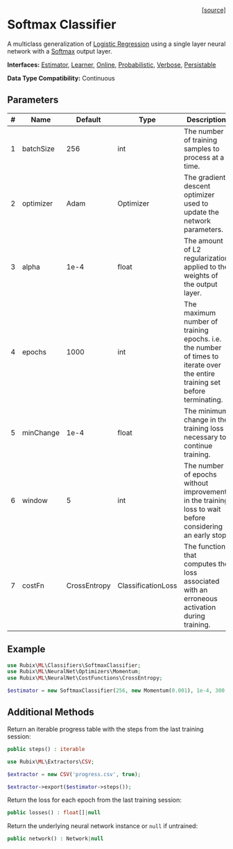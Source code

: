<span style="float:right;"><a href="https://github.com/RubixML/ML/blob/master/src/Classifiers/SoftmaxClassifier.php">[source]</a></span>

# Softmax Classifier
A multiclass generalization of [Logistic Regression](logistic-regression.md) using a single layer neural network with a [Softmax](../neural-network/activation-functions/softmax.md) output layer.

**Interfaces:** [Estimator](../estimator.md), [Learner](../learner.md), [Online](../online.md), [Probabilistic](../probabilistic.md), [Verbose](../verbose.md), [Persistable](../persistable.md)

**Data Type Compatibility:** Continuous

## Parameters
| # | Name | Default | Type | Description |
|---|---|---|---|---|
| 1 | batchSize | 256 | int | The number of training samples to process at a time. |
| 2 | optimizer | Adam | Optimizer | The gradient descent optimizer used to update the network parameters. |
| 3 | alpha | 1e-4 | float | The amount of L2 regularization applied to the weights of the output layer. |
| 4 | epochs | 1000 | int | The maximum number of training epochs. i.e. the number of times to iterate over the entire training set before terminating. |
| 5 | minChange | 1e-4 | float | The minimum change in the training loss necessary to continue training. |
| 6 | window | 5 | int | The number of epochs without improvement in the training loss to wait before considering an early stop. |
| 7 | costFn | CrossEntropy | ClassificationLoss | The function that computes the loss associated with an erroneous activation during training. |

## Example
```php
use Rubix\ML\Classifiers\SoftmaxClassifier;
use Rubix\ML\NeuralNet\Optimizers\Momentum;
use Rubix\ML\NeuralNet\CostFunctions\CrossEntropy;

$estimator = new SoftmaxClassifier(256, new Momentum(0.001), 1e-4, 300, 1e-4, 10, new CrossEntropy());
```

## Additional Methods
Return an iterable progress table with the steps from the last training session:
```php
public steps() : iterable
```

```php
use Rubix\ML\Extractors\CSV;

$extractor = new CSV('progress.csv', true);

$extractor->export($estimator->steps());
```

Return the loss for each epoch from the last training session:
```php
public losses() : float[]|null
```

Return the underlying neural network instance or `null` if untrained:
```php
public network() : Network|null
```
